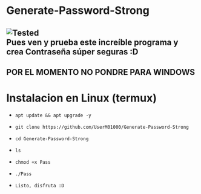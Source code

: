 # Generate-Password-Strong
![Tested]
<br>
Pues ven y prueba este increíble programa y crea 
Contraseña súper seguras :D
---
POR EL MOMENTO NO PONDRE PARA WINDOWS 
---
# Instalacion en Linux (termux)

* `apt update && apt upgrade -y`

* `git clone https://github.com/UserM01000/Generate-Password-Strong`

* `cd Generate-Password-Strong`

* `ls`

* `chmod +x Pass`

* `./Pass`

* `Listo, disfruta :D`

<!-- XD -->
[tested]:https://img.shields.io/badge/Tested%3A-%20Termux-blue
